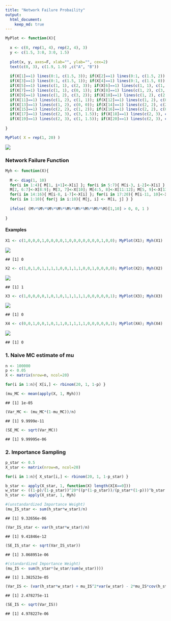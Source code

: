 ```yaml
---
title: "Network Failure Probaility"
output: 
  html_document:
    keep_md: true
---
```



```r
MyPlot <- function(X){
  
  x <- c(0, rep(1, 4), rep(2, 4), 3)
  y <- c(1.5, 3:0, 3:0, 1.5)
  
  plot(x, y, axes=F, xlab="", ylab="", cex=2)
  text(c(0, 3), c(1.9, 1.9) ,c("A", "B"))
  
  if(X[1]==1) lines(0:1, c(1.5, 3)); if(X[2]==1) lines(0:1, c(1.5, 2))
  if(X[3]==1) lines(0:1, c(1.5, 1)); if(X[4]==1) lines(0:1, c(1.5, 0))
  if(X[5]==1) lines(c(1, 1), c(2, 3)); if(X[6]==1) lines(c(1, 1), c(1, 2))
  if(X[7]==1) lines(c(1, 1), c(0, 1)); if(X[8]==1) lines(c(1, 2), c(3, 3))
  if(X[9]==1) lines(c(1, 2), c(3, 2)); if(X[10]==1) lines(c(1, 2), c(2, 2))
  if(X[11]==1) lines(c(1, 2), c(1, 1)); if(X[12]==1) lines(c(1, 2), c(0, 1))
  if(X[13]==1) lines(c(1, 2), c(0, 0)); if(X[14]==1) lines(c(2, 2), c(2, 3))
  if(X[15]==1) lines(c(2, 2), c(1, 2)); if(X[16]==1) lines(c(2, 2), c(0, 1))
  if(X[17]==1) lines(c(2, 3), c(3, 1.5)); if(X[18]==1) lines(c(2, 3), c(2, 1.5))
  if(X[19]==1) lines(c(2, 3), c(1, 1.5)); if(X[20]==1) lines(c(2, 3), c(0, 1.5))
  
}

MyPlot( X = rep(1, 20) )
```

![](IS_files/figure-html/unnamed-chunk-1-1.png)<!-- -->

### Network Failure Function

```r
Myh <- function(X){
  
  M <- diag(1, 10)
  for(i in 1:4){ M[1, i+1]<-X[i] }; for(i in 5:7){ M[i-3, i-2]<-X[i] }
  M[2, 6:7]<-X[8:9]; M[3, 7]<-X[10]; M[4:5, 8]<-X[11:12]; M[5, 9]<-X[13]
  for(i in 14:16){ M[i-8, i-7]<-X[i] }; for(i in 17:20){ M[i-11, 10]<-X[i] }
  for(i in 1:10){ for(j in i:10){ M[j, i] <- M[i, j] } }
  
  ifelse( (M%*%M%*%M%*%M%*%M%*%M%*%M%*%M%*%M)[1,10] > 0, 0, 1 )
  
}
```

#### Examples

```r
X1 <- c(1,0,0,0,1,0,0,0,0,1,0,0,0,0,0,0,0,1,0,0); MyPlot(X1); Myh(X1)
```

![](IS_files/figure-html/unnamed-chunk-3-1.png)<!-- -->

```
## [1] 0
```

```r
X2 <- c(1,0,1,0,1,1,1,1,0,0,1,1,1,0,0,1,0,0,0,0); MyPlot(X2); Myh(X2)
```

![](IS_files/figure-html/unnamed-chunk-3-2.png)<!-- -->

```
## [1] 1
```

```r
X3 <- c(1,0,0,0,0,1,0,1,0,1,1,1,1,1,0,0,0,0,0,1); MyPlot(X3); Myh(X3)
```

![](IS_files/figure-html/unnamed-chunk-3-3.png)<!-- -->

```
## [1] 0
```

```r
X4 <- c(0,0,1,0,0,1,0,1,1,0,1,1,1,1,0,0,0,0,0,1); MyPlot(X4); Myh(X4)
```

![](IS_files/figure-html/unnamed-chunk-3-4.png)<!-- -->

```
## [1] 0
```

### 1. Naive MC estimate of mu

```r
n <- 100000
p <- 0.05
X <- matrix(nrow=n, ncol=20)

for(i in 1:n){ X[i,] <- rbinom(20, 1, 1-p) }

(mu_MC <- mean(apply(X, 1, Myh)))
```

```
## [1] 1e-05
```

```r
(Var_MC <- (mu_MC*(1-mu_MC))/n)
```

```
## [1] 9.9999e-11
```

```r
(SE_MC <- sqrt(Var_MC))
```

```
## [1] 9.99995e-06
```

### 2. Importance Sampling

```r
p_star <- 0.5
X_star <- matrix(nrow=n, ncol=20)

for(i in 1:n){ X_star[i,] <- rbinom(20, 1, 1-p_star) }

b_star <- apply(X_star, 1, function(X) length(X[X==0]))
w_star <- ((1-p)/(1-p_star))^20*((p*(1-p_star))/(p_star*(1-p)))^b_star
h_star <- apply(X_star, 1, Myh)

#(unstandardized Importance Weight)
(mu_IS_star <- sum(h_star*w_star)/n)
```

```
## [1] 9.32656e-06
```

```r
(Var_IS_star <- var(h_star*w_star)/n)
```

```
## [1] 9.41846e-12
```

```r
(SE_IS_star <- sqrt(Var_IS_star))
```

```
## [1] 3.068951e-06
```

```r
#(standardized Importance Weight)
(mu_IS <- sum(h_star*(w_star/sum(w_star))))
```

```
## [1] 1.382523e-05
```

```r
(Var_IS <- (var(h_star*w_star) + mu_IS^2*var(w_star) - 2*mu_IS*cov(h_star*w_star, w_star))/n)
```

```
## [1] 2.478275e-11
```

```r
(SE_IS <- sqrt(Var_IS))
```

```
## [1] 4.978227e-06
```

